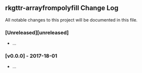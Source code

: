 ## rkgttr-arrayfrompolyfill Change Log

All notable changes to this project will be documented in this file.

### [Unreleased][unreleased]

- ...

### [v0.0.0] - 2017-18-01

- ...
